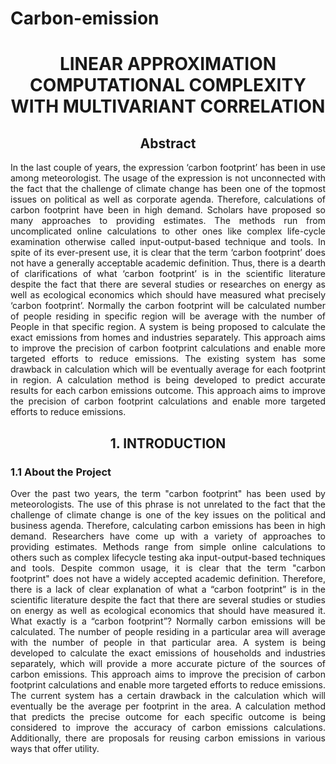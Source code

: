 # Carbon-emission
<h1 align='center'>LINEAR APPROXIMATION COMPUTATIONAL COMPLEXITY WITH MULTIVARIANT CORRELATION</h1>
<h2 align='center'>Abstract</h2>
<p align='justify'>In the last couple of years, the expression ‘carbon footprint’ has been in use among meteorologist. The usage of the expression is not unconnected with the fact that the challenge of climate change has been one of the topmost issues on political as well as corporate agenda. Therefore, calculations of carbon footprint have been in high demand. Scholars have proposed so many approaches to providing estimates. The methods run from uncomplicated online calculations to other ones like complex life-cycle examination otherwise called input-output-based technique and tools. In spite of its ever-present use, it is clear that the term ‘carbon footprint’ does not have a generally acceptable academic definition. Thus, there is a dearth of clarifications of what ‘carbon footprint’ is in the scientific literature despite the fact that there are several studies or researches on energy as well as ecological economics which should have measured what precisely ‘carbon footprint’. Normally the carbon footprint will be calculated number of people residing in specific region will be average with the number of People in that specific region. A system is being proposed to calculate the exact emissions from homes and industries separately. This approach aims to improve the precision of carbon footprint calculations and enable more targeted efforts to reduce emissions. The existing system has some drawback in calculation which will be eventually average for each footprint in region. A calculation method is being developed to predict accurate results for each carbon emissions outcome. This approach aims to improve the precision of carbon footprint calculations and enable more targeted efforts to reduce emissions.</p>

<h2 align='center'>1. INTRODUCTION</h2>
<h3 align='left'>1.1	About the Project</h3>
<p align='justify'>Over the past two years, the term "carbon footprint" has been used by meteorologists. The use of this phrase is not unrelated to the fact that the challenge of climate change is one of the key issues on the political and business agenda. Therefore, calculating carbon emissions has been in high demand. Researchers have come up with a variety of approaches to providing estimates. Methods range from simple online calculations to others such as complex lifecycle testing aka input-output-based techniques and tools. Despite common usage, it is clear that the term "carbon footprint" does not have a widely accepted academic definition. Therefore, there is a lack of clear explanation of what a “carbon footprint” is in the scientific literature despite the fact that there are several studies or studies on energy as well as ecological economics that should have measured it. What exactly is a “carbon footprint”? Normally carbon emissions will be calculated. The number of people residing in a particular area will average with the number of people in that particular area. A system is being developed to calculate the exact emissions of households and industries separately, which will provide a more accurate picture of the sources of carbon emissions. This approach aims to improve the precision of carbon footprint calculations and enable more targeted efforts to reduce emissions. The current system has a certain drawback in the calculation which will eventually be the average per footprint in the area. A calculation method that predicts the precise outcome for each specific outcome is being considered to improve the accuracy of carbon emissions calculations. Additionally, there are proposals for reusing carbon emissions in various ways that offer utility.</p>

